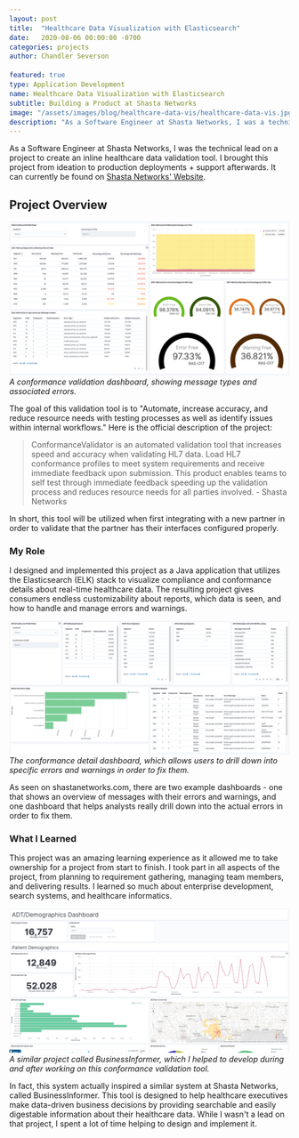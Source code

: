 ```yaml
---
layout: post
title:  "Healthcare Data Visualization with Elasticsearch"
date:   2020-08-06 00:00:00 -0700
categories: projects
author: Chandler Severson

featured: true
type: Application Development
name: Healthcare Data Visualization with Elasticsearch
subtitle: Building a Product at Shasta Networks
image: "/assets/images/blog/healthcare-data-vis/healthcare-data-vis.jpg"
description: "As a Software Engineer at Shasta Networks, I was a technical lead on a project to create an inline healthcare data validation tool. I designed and implemented a Java application that utilizes the Elasticsearch (ELK) stack to visualize compliance and conformance details for real-time healthcare data."
---
```


As a Software Engineer at Shasta Networks, I was the technical lead on a project to create an inline healthcare data validation tool. I brought this project from ideation to production deployments + support afterwards. It can currently be found on [Shasta Networks' Website](https://shastanetworks.com/products/conformancevalidator).


## Project Overview 
![](/assets/images/blog/healthcare-data-vis/Conformance_Metrics_Dashboard.png)
*A conformance validation dashboard, showing message types and associated errors.*

The goal of this validation tool is to "Automate, increase accuracy, and reduce resource needs with testing processes as well as identify issues within internal workflows." Here is the official description of the project: 

>ConformanceValidator is an automated validation tool that increases speed and accuracy when validating HL7 data. Load HL7 conformance profiles to meet system requirements and receive immediate feedback upon submission. This product enables teams to self test through immediate feedback speeding up the validation process and reduces resource needs for all parties involved. <span>- Shasta Networks</span>

In short, this tool will be utilized when first integrating with a new partner in order to validate that the partner has their interfaces configured properly. 


### My Role

I designed and implemented this project as a Java application that utilizes the Elasticsearch (ELK) stack to visualize compliance and conformance details about real-time healthcare data. The resulting project gives consumers endless customizability about reports, which data is seen, and how to handle and manage errors and warnings. 

![](/assets/images/blog/healthcare-data-vis/Conformance_Detail_Dashboard.png)
*The conformance detail dashboard, which allows users to drill down into specific errors and warnings in order to fix them.*

As seen on shastanetworks.com, there are two example dashboards - one that shows an overview of messages with their errors and warnings, and one dashboard that helps analysts really drill down into the actual errors in order to fix them.

### What I Learned

This project was an amazing learning experience as it allowed me to take ownership for a project from start to finish. I took part in all aspects of the project, from planning to requirement gathering, managing team members, and delivering results. I learned so much about enterprise development, search systems, and healthcare informatics. 

![](/assets/images/blog/healthcare-data-vis/BusinessInformer_Demographics.png)
*A similar project called BusinessInformer, which I helped to develop during and after working on this conformance validation tool.* 

In fact, this system actually inspired a similar system at Shasta Networks, called BusinessInformer. This tool is designed to help healthcare executives make data-driven business decisions by providing searchable and easily digestable information about their healthcare data. While I wasn't a lead on that project, I spent a lot of time helping to design and implement it. 